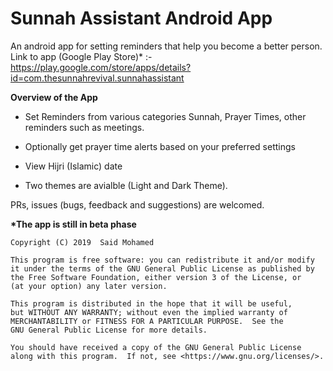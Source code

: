 # Sunnah Assistant Android App
An android app for setting reminders that help you become a better person.
Link to app (Google Play Store)* :- https://play.google.com/store/apps/details?id=com.thesunnahrevival.sunnahassistant

<b>Overview of the App</b>
- Set Reminders from various categories Sunnah, Prayer Times, other reminders such as meetings.

- Optionally get prayer time alerts based on your preferred settings

- View Hijri (Islamic) date

- Two themes are avialble (Light and Dark Theme).

PRs, issues (bugs, feedback and suggestions) are welcomed.

<b>*The app is still in beta phase</b>

    Copyright (C) 2019  Said Mohamed

    This program is free software: you can redistribute it and/or modify
    it under the terms of the GNU General Public License as published by
    the Free Software Foundation, either version 3 of the License, or
    (at your option) any later version.

    This program is distributed in the hope that it will be useful,
    but WITHOUT ANY WARRANTY; without even the implied warranty of
    MERCHANTABILITY or FITNESS FOR A PARTICULAR PURPOSE.  See the
    GNU General Public License for more details.

    You should have received a copy of the GNU General Public License
    along with this program.  If not, see <https://www.gnu.org/licenses/>.

